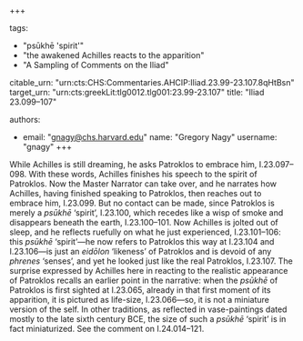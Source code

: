 +++

tags:
- "psūkhē &#39;spirit&#39;"
- "the awakened Achilles reacts to the apparition"
- "A Sampling of Comments on the Iliad"

citable_urn: "urn:cts:CHS:Commentaries.AHCIP:Iliad.23.99-23.107.8qHtBsn"
target_urn: "urn:cts:greekLit:tlg0012.tlg001:23.99-23.107"
title: "Iliad 23.099–107"

authors:
- email: "gnagy@chs.harvard.edu"
  name: "Gregory Nagy"
  username: "gnagy"
+++

<p>While Achilles is still dreaming, he asks Patroklos to embrace him, I.23.097–098. With these words, Achilles finishes his speech to the spirit of Patroklos. Now the Master Narrator can take over, and he narrates how Achilles, having finished speaking to Patroklos, then reaches out to embrace him, I.23.099. But no contact can be made, since Patroklos is merely a <em>psūkhē</em> ‘spirit’, I.23.100, which recedes like a wisp of smoke and disappears beneath the earth, I.23.100–101. Now Achilles is jolted out of sleep, and he reflects ruefully on what he just experienced, I.23.101–106: this <em>psūkhē</em> ‘spirit’—he now refers to Patroklos this way at I.23.104 and I.23.106—is just an <em>eidōlon</em> ‘likeness’ of Patroklos and is devoid of any <em>phrenes</em> ‘senses’, and yet he looked just like the real Patroklos, I.23.107. The surprise expressed by Achilles here in reacting to the realistic appearance of Patroklos recalls an earlier point in the narrative: when the <em>psūkhē</em> of Patroklos is first sighted at I.23.065, already in that first moment of its apparition, it is pictured as life-size, I.23.066—so, it is not a miniature version of the self. In other traditions, as reflected in vase-paintings dated mostly to the late sixth century BCE, the size of such a <em>psūkhē</em> ‘spirit’ is in fact miniaturized. See the comment on I.24.014–121.  </p>